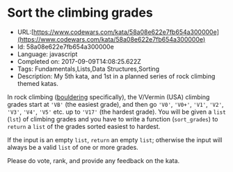 # Sort the climbing grades

 - URL:[https://www.codewars.com/kata/58a08e622e7fb654a300000e](https://www.codewars.com/kata/58a08e622e7fb654a300000e)
 - Id: 58a08e622e7fb654a300000e
 - Language: javascript
 - Completed on: 2017-09-09T14:08:25.622Z
 - Tags: Fundamentals,Lists,Data Structures,Sorting
 - Description:
My 5th kata, and 1st in a planned series of rock climbing themed katas.

In rock climbing ([bouldering](https://en.wikipedia.org/wiki/Bouldering) specifically), the V/Vermin (USA) climbing grades start at `'VB'` (the easiest grade), and then go `'V0'`, `'V0+'`, `'V1'`, `'V2'`, `'V3'`, `'V4'`, `'V5'` etc. up to `'V17'` (the hardest grade). You will be given a `list` (`lst`) of climbing grades and you have to write a function (`sort_grades`) to `return` a `list` of the grades sorted easiest to hardest.

If the input is an empty `list`, `return` an empty `list`; otherwise the input will always be a valid `list` of one or more grades.

Please do vote, rank, and provide any feedback on the kata.
